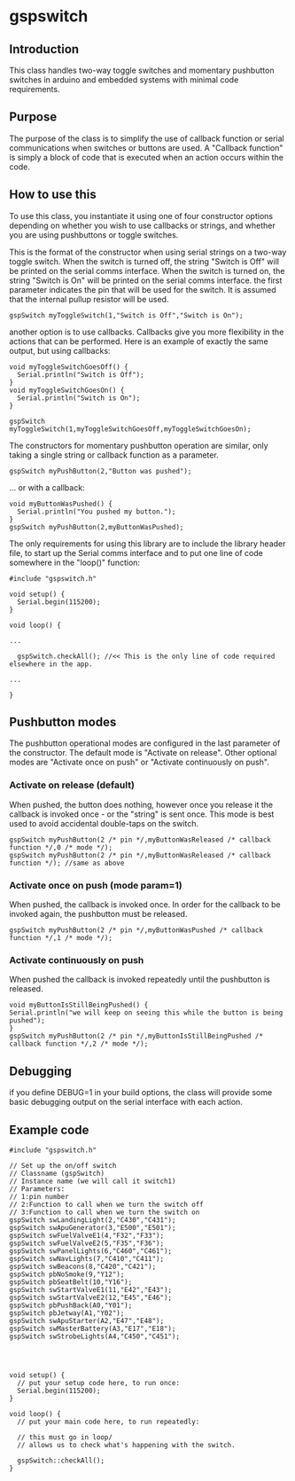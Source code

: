 # gspswitch
## Introduction
This class handles two-way toggle switches and momentary pushbutton switches in arduino and embedded systems with minimal code requirements.

## Purpose
The purpose of the class is to simplify the use of callback function or serial communications when switches or buttons are used.
A "Callback function" is simply a block of code that is executed when an action occurs within the code.

## How to use this
To use this class, you instantiate it using one of four constructor options depending on whether you wish to use callbacks or strings,
and whether you are using pushbuttons or toggle switches.


This is the format of the constructor when using serial strings on a two-way toggle switch.
When the switch is turned off, the string "Switch is Off" will be printed on the serial comms interface.
When the switch is turned on, the string "Switch is On" will be printed on the serial comms interface.
the first parameter indicates the pin that will be used for the switch. It is assumed that the internal pullup resistor will be used.
```
gspSwitch myToggleSwitch(1,"Switch is Off","Switch is On");
```
another option is to use callbacks. Callbacks give you more flexibility in the actions that can be performed.
Here is an example of exactly the same output, but using callbacks:

```
void myToggleSwitchGoesOff() {
  Serial.println("Switch is Off");
}
void myToggleSwitchGoesOn() {
  Serial.println("Switch is On");
}

gspSwitch myToggleSwitch(1,myToggleSwitchGoesOff,myToggleSwitchGoesOn);
```

The constructors for momentary pushbutton operation are similar, only taking a single string or callback function as a parameter.

```
gspSwitch myPushButton(2,"Button was pushed");
```
... or with a callback:
```
void myButtonWasPushed() {
  Serial.println("You pushed my button.");
}
gspSwitch myPushButton(2,myButtonWasPushed);
```

The only requirements for using this library are to include the library header file, to start up the Serial comms interface and to put one line of code somewhere in the "loop()" function:
```
#include "gspswitch.h"

void setup() {
  Serial.begin(115200);
}

void loop() {

...
  
  gspSwitch.checkAll(); //<< This is the only line of code required elsewhere in the app.

...

}

```
## Pushbutton modes
The pushbutton operational modes are configured in the last parameter of the constructor.
The default mode is "Activate on release". Other optional modes are "Activate once on push" or "Activate continuously on push".

### Activate on release (default)
When pushed, the button does nothing, however once you release it the callback is invoked once - or the "string" is sent once. This mode is best used to avoid accidental double-taps on the switch.

```
gspSwitch myPushButton(2 /* pin */,myButtonWasReleased /* callback function */,0 /* mode */);
gspSwitch myPushButton(2 /* pin */,myButtonWasReleased /* callback function */); //same as above
```

### Activate once on push (mode param=1)
When pushed, the callback is invoked once. In order for the callback to be invoked again, the pushbutton must be released.
```
gspSwitch myPushButton(2 /* pin */,myButtonWasPushed /* callback function */,1 /* mode */);
```
### Activate continuously on push
When pushed the callback is invoked repeatedly until the pushbutton is released.
```
void myButtonIsStillBeingPushed() {
Serial.println("we will keep on seeing this while the button is being pushed");
}
gspSwitch myPushButton(2 /* pin */,myButtonIsStillBeingPushed /* callback function */,2 /* mode */);
```

## Debugging
if you define DEBUG=1 in your build options, the class will provide some basic debugging output on the serial interface with each action.

## Example code 
```
#include "gspswitch.h"

// Set up the on/off switch
// Classname (gspSwitch)
// Instance name (we will call it switch1)
// Parameters:
// 1:pin number
// 2:Function to call when we turn the switch off
// 3:Function to call when we turn the switch on
gspSwitch swLandingLight(2,"C430","C431");
gspSwitch swApuGenerator(3,"E500","E501");
gspSwitch swFuelValveE1(4,"F32","F33");
gspSwitch swFuelValveE2(5,"F35","F36");
gspSwitch swPanelLights(6,"C460","C461");
gspSwitch swNavLights(7,"C410","C411");
gspSwitch swBeacons(8,"C420","C421");
gspSwitch pbNoSmoke(9,"Y12");
gspSwitch pbSeatBelt(10,"Y16");
gspSwitch swStartValveE1(11,"E42","E43");
gspSwitch swStartValveE2(12,"E45","E46");
gspSwitch pbPushBack(A0,"Y01");
gspSwitch pbJetway(A1,"Y02");
gspSwitch swApuStarter(A2,"E47","E48");
gspSwitch swMasterBattery(A3,"E17","E18");
gspSwitch swStrobeLights(A4,"C450","C451");




void setup() {
  // put your setup code here, to run once:
  Serial.begin(115200);
}

void loop() {
  // put your main code here, to run repeatedly:

  // this must go in loop/
  // allows us to check what's happening with the switch.

  gspSwitch::checkAll();
}
```
